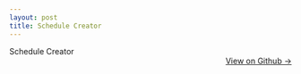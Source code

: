 ```yaml
---
layout: post
title: Schedule Creator
---
```


<div class="purpose-block">
Schedule Creator <a href="https://github.com/dmeverly/schedule-creator" style="display: block; text-align:right;">  View on Github -> </a>  
</div>